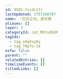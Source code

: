 ```yaml
---
id: 0581-tsidc1fr
lastUpdated: 1757166787
name: 「见日之光」透光镜
aliases: []
layer: 3
categoryId: cat_MXtv05QF
tagIds:
  - tag_eAgXxyKy
  - tag_TRpfu-I4
nsfw: false
parent: ""
relatedEntries: []
timelineEvents: []
titledLinks: []
---
```


